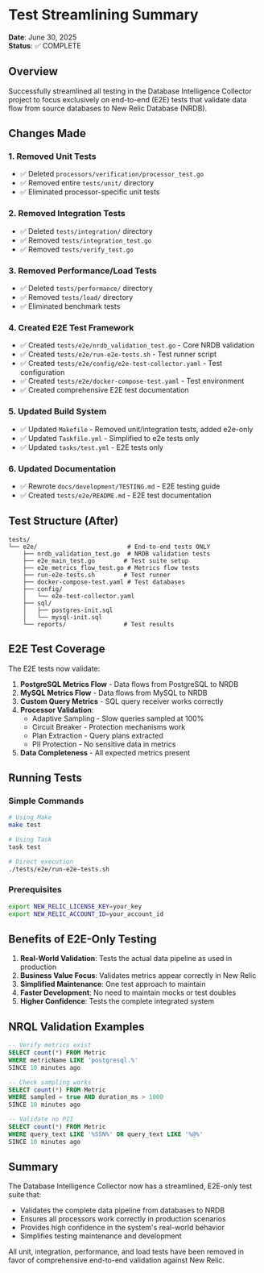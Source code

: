 # Test Streamlining Summary

**Date**: June 30, 2025  
**Status**: ✅ COMPLETE

## Overview

Successfully streamlined all testing in the Database Intelligence Collector project to focus exclusively on end-to-end (E2E) tests that validate data flow from source databases to New Relic Database (NRDB).

## Changes Made

### 1. Removed Unit Tests
- ✅ Deleted `processors/verification/processor_test.go`
- ✅ Removed entire `tests/unit/` directory
- ✅ Eliminated processor-specific unit tests

### 2. Removed Integration Tests
- ✅ Deleted `tests/integration/` directory
- ✅ Removed `tests/integration_test.go`
- ✅ Removed `tests/verify_test.go`

### 3. Removed Performance/Load Tests
- ✅ Deleted `tests/performance/` directory
- ✅ Removed `tests/load/` directory
- ✅ Eliminated benchmark tests

### 4. Created E2E Test Framework
- ✅ Created `tests/e2e/nrdb_validation_test.go` - Core NRDB validation
- ✅ Created `tests/e2e/run-e2e-tests.sh` - Test runner script
- ✅ Created `tests/e2e/config/e2e-test-collector.yaml` - Test configuration
- ✅ Created `tests/e2e/docker-compose-test.yaml` - Test environment
- ✅ Created comprehensive E2E test documentation

### 5. Updated Build System
- ✅ Updated `Makefile` - Removed unit/integration tests, added e2e-only
- ✅ Updated `Taskfile.yml` - Simplified to e2e tests only
- ✅ Updated `tasks/test.yml` - E2E tests only

### 6. Updated Documentation
- ✅ Rewrote `docs/development/TESTING.md` - E2E testing guide
- ✅ Created `tests/e2e/README.md` - E2E test documentation

## Test Structure (After)

```
tests/
└── e2e/                         # End-to-end tests ONLY
    ├── nrdb_validation_test.go  # NRDB validation tests
    ├── e2e_main_test.go        # Test suite setup
    ├── e2e_metrics_flow_test.go # Metrics flow tests
    ├── run-e2e-tests.sh        # Test runner
    ├── docker-compose-test.yaml # Test databases
    ├── config/
    │   └── e2e-test-collector.yaml
    ├── sql/
    │   ├── postgres-init.sql
    │   └── mysql-init.sql
    └── reports/                # Test results
```

## E2E Test Coverage

The E2E tests now validate:

1. **PostgreSQL Metrics Flow** - Data flows from PostgreSQL to NRDB
2. **MySQL Metrics Flow** - Data flows from MySQL to NRDB
3. **Custom Query Metrics** - SQL query receiver works correctly
4. **Processor Validation**:
   - Adaptive Sampling - Slow queries sampled at 100%
   - Circuit Breaker - Protection mechanisms work
   - Plan Extraction - Query plans extracted
   - PII Protection - No sensitive data in metrics
5. **Data Completeness** - All expected metrics present

## Running Tests

### Simple Commands
```bash
# Using Make
make test

# Using Task
task test

# Direct execution
./tests/e2e/run-e2e-tests.sh
```

### Prerequisites
```bash
export NEW_RELIC_LICENSE_KEY=your_key
export NEW_RELIC_ACCOUNT_ID=your_account_id
```

## Benefits of E2E-Only Testing

1. **Real-World Validation**: Tests the actual data pipeline as used in production
2. **Business Value Focus**: Validates metrics appear correctly in New Relic
3. **Simplified Maintenance**: One test approach to maintain
4. **Faster Development**: No need to maintain mocks or test doubles
5. **Higher Confidence**: Tests the complete integrated system

## NRQL Validation Examples

```sql
-- Verify metrics exist
SELECT count(*) FROM Metric 
WHERE metricName LIKE 'postgresql.%' 
SINCE 10 minutes ago

-- Check sampling works
SELECT count(*) FROM Metric 
WHERE sampled = true AND duration_ms > 1000 
SINCE 10 minutes ago

-- Validate no PII
SELECT count(*) FROM Metric 
WHERE query_text LIKE '%SSN%' OR query_text LIKE '%@%' 
SINCE 10 minutes ago
```

## Summary

The Database Intelligence Collector now has a streamlined, E2E-only test suite that:
- Validates the complete data pipeline from databases to NRDB
- Ensures all processors work correctly in production scenarios
- Provides high confidence in the system's real-world behavior
- Simplifies testing maintenance and development

All unit, integration, performance, and load tests have been removed in favor of comprehensive end-to-end validation against New Relic.